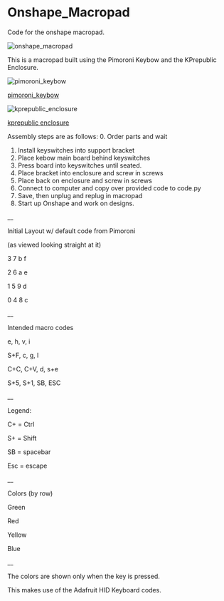 # Onshape_Macropad
Code for the onshape macropad.


![onshape_macropad](https://github.com/conceptualhardware/Onshape_Macropad/blob/main/onshape_macropad.jpg)


This is a macropad built using the Pimoroni Keybow and the KPrepublic Enclosure.  


![pimoroni_keybow](https://cdn.shopify.com/s/files/1/0174/1800/products/keybow-2040-2_large.jpg?v=1618327651)

[pimoroni_keybow](https://shop.pimoroni.com/products/keybow-2040?variant=39328275300435)


![kprepublic_enclosure](https://cdn.shopify.com/s/files/1/2711/4238/products/JJ4x4case-11.jpg?v=1617001143)

[kprepublic enclosure](https://kprepublic.com/products/anodized-aluminium-cubic-case-for-jj4x4-jj4-custom-keyboard-acrylic-panels-stalinite-diffuser-can-support-rotary-brace-supporter)


Assembly steps are as follows:
0. Order parts and wait
1. Install keyswitches into support bracket
2. Place kebow main board behind keyswitches
3. Press board into keyswitches until seated.
4. Place bracket into enclosure and screw in screws
5. Place back on enclosure and screw in screws
6. Connect to computer and copy over provided code to code.py
7. Save, then unplug and replug in macropad
8. Start up Onshape and work on designs.

__


Initial Layout w/ default code from Pimoroni

(as viewed looking straight at it)

3
7
b
f

2
6
a
e

1
5
9
d

0
4
8
c

__


Intended macro codes

e,
h,
v,
i

S+F,
c,
g,
l

C+C,
C+V,
d,
s+e

S+5,
S+1,
SB,
ESC

__



Legend:

C+ = Ctrl

S+ = Shift

SB = spacebar

Esc = escape

__
 
Colors
(by row)

Green

Red

Yellow

Blue

__
 
The colors are shown only when the key is pressed.

This makes use of the Adafruit HID Keyboard codes.

